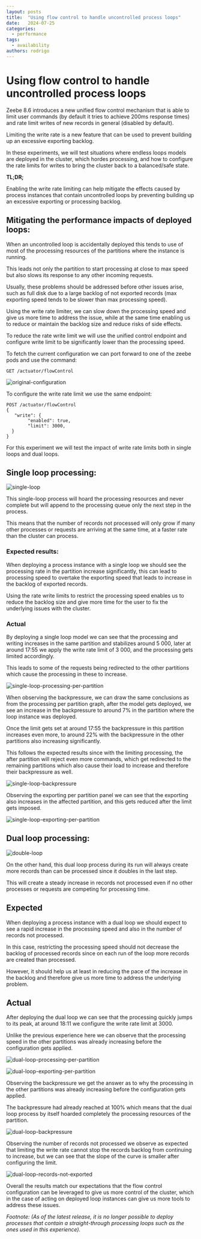 ```yaml
---
layout: posts
title:  "Using flow control to handle uncontrolled process loops"
date:   2024-07-25
categories: 
  - performance 
tags:
  - availability
authors: rodrigo
---
```


# Using flow control to handle uncontrolled process loops

Zeebe 8.6 introduces a new unified flow control mechanism that is able to limit user commands (by default it tries to achieve 200ms response times) and rate limit writes of new records in general (disabled by default).

Limiting the write rate is a new feature that can be used to prevent building up an excessive exporting backlog.

In these experiments, we will test situations where endless loops models are deployed in the cluster, which hordes processing, and how to configure 
the rate limits for writes to bring the cluster back to a balanced/safe state.

**TL;DR;**

Enabling the write rate limiting can help mitigate the effects caused by 
process instances that contain uncontrolled loops by preventing building up an 
excessive exporting or processing backlog. 

## Mitigating the performance impacts of deployed loops:

When an uncontrolled loop is accidentally deployed this tends to use of 
most of the 
processing resources of the partitions where the instance is running.

This leads not only the partition to start processing at close to max speed 
but also slows its response to any other incoming requests.

Usually, these problems should be addressed before other issues arise, such as full disk due to a large backlog of not exported records (max exporting speed tends to be slower than max processing speed).

Using the write rate limiter, we can slow down the processing speed and 
give us more time to address the issue, while at the same time enabling us to reduce or maintain the backlog size and reduce risks of side effects.

To reduce the rate write limit we will use the unified control endpoint and configure write limit to be significantly lower than the processing speed.

To fetch the current configuration we can port forward to one of the zeebe pods and use the command:
```Shell
GET /actuator/flowControl
```

![original-configuration](original-configuration.png)

To configure the write rate limit we use the same endpoint:

```
POST /actuator/flowControl
{
   "write": {
        "enabled": true,
        "limit": 3000,
  }
}
```

For this experiment we will test the impact of write rate limits both in 
single loops and dual loops.

## Single loop processing:

![single-loop](single-loop.png)

This single-loop process will hoard the processing resources and never complete but will append to the processing queue only the next step in the process.

This means that the number of records not processed will only grow if many other processes or requests are arriving at the same time, at a faster rate than the cluster can process.

### Expected results:

When deploying a process instance with a single loop we should see the 
processing rate in the partition increase significantly, this can lead to 
processing speed to overtake the exporting speed that leads to increase in 
the backlog of exported records.

Using the rate write limits to restrict the processing speed enables us to 
reduce the backlog size and give more time for the user to fix the 
underlying issues with the cluster.

### Actual 

By deploying a single loop model we can see that the processing and writing 
increases in the same partition and stabilizes around 5 000, later at 
around 17:55 we apply the write rate limit of 3 000, and the processing 
gets limited accordingly.

This leads to some of the requests being 
redirected to 
the other partitions which cause the processing in these to increase.

![single-loop-processing-per-partition](single-loop-processing-per-partition.png)

When observing the backpressure, we can draw the same conclusions as from 
the processing per partition graph, after the model gets deployed, we see an 
increase in the backpressure to around 7% in the partition where the loop 
instance was deployed.

Once the limit gets set at around 17:55 the backpressure in this partition 
increases even more, to around 22% with the backpressure in the other partitions also increasing significantly.

This follows the expected results since with the limiting processing, the after partition will reject even more commands, which get redirected to the remaining partitions which also cause their load to increase and therefore their backpressure as well.

![single-loop-backpressure](single-loop-backpressure.png)

Observing the exporting per partition panel we can see that the exporting also increases in the affected partition, and this gets reduced after the limit gets imposed.

![single-loop-exporting-per-partition](single-loop-exporting-per-partition.png)

## Dual loop processing:

![double-loop](dual-loop.png)

On the other hand, this dual loop process during its run will always create more records than can be processed since it doubles in the last step.

This will create a steady increase in records not processed even if no other processes or requests are competing for processing time.

## Expected 

When deploying a process instance with a dual loop we should expect to see 
a rapid increase in the processing speed and also in the number of records 
not processed.

In this case, restricting the processing speed should not decrease the 
backlog of processed records since on each run of the loop more records are 
created than 
processed.

However, it should help us at least in reducing the pace of the increase in 
the backlog and therefore give us more time to address the 
underlying problem.

## Actual 

After deploying the dual loop we can see that the processing quickly jumps to its peak, at around 18:11 we configure the write rate limit at 3000.

Unlike the previous experience here we can observe that the processing speed in the other partitions was already increasing before the configuration gets applied.

![dual-loop-processing-per-partition](dual-loop-processing-per-partition.png)

![dual-loop-exporting-per-partition](dual-loop-exporting-per-partition.png)

Observing the backpressure we get the answer as to why the processing in the other partitions was already increasing before the configuration gets applied. 

The backpressure had already reached at 100% which means that the dual loop process by itself hoarded completely the processing resources of the partition. 

![dual-loop-backpressure](dual-loop-backpressure.png)

Observing the number of records not processed we observe as expected that limiting the write rate cannot stop the records backlog from continuing to increase, but we can see that the slope of the curve is smaller after configuring the limit.

![dual-loop-records-not-exported](dual-loop-number-of-records-not-processed.png)


Overall the results match our expectations that the flow control configuration can be leveraged to give us more control of the cluster, which in the case of acting on deployed loop instances can give us more tools to address these issues. 

_Footnote:
(As of the latest release, it is no longer possible to deploy processes that 
contain a straight-through processing loops such as the ones used in this 
experience)._










